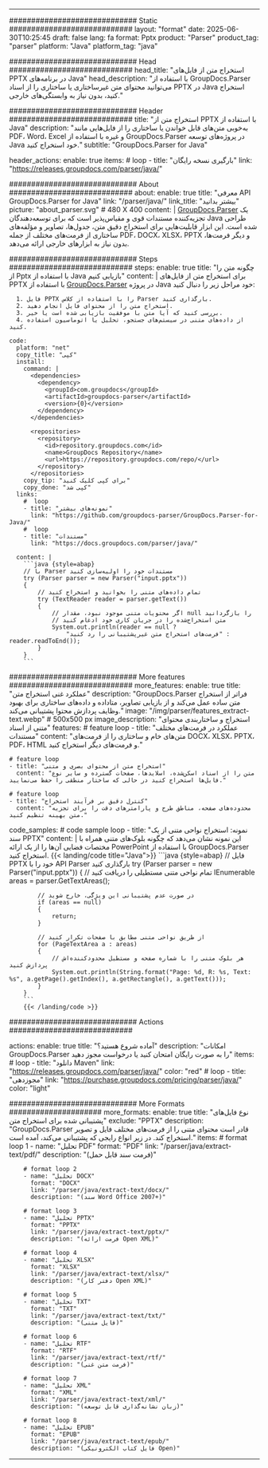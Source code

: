 


---
############################# Static ############################
layout: "format"
date:  2025-06-30T10:25:45
draft: false
lang: fa
format: Pptx
product: "Parser"
product_tag: "parser"
platform: "Java"
platform_tag: "java"

############################# Head ############################
head_title: "استخراج متن از فایل‌های PPTX در برنامه‌های Java"
head_description: "با استفاده از GroupDocs.Parser می‌توانید محتوای متن غیرساختاری یا ساختاری را از اسناد PPTX در Java استخراج کنید، بدون نیاز به وابستگی‌های خارجی."

############################# Header ############################
title: "استخراج متن از PPTX با استفاده از Java" 
description: "به‌خوبی متن‌های قابل خواندن یا ساختاری را از فایل‌هایی مانند PDF، Word، Excel و غیره با استفاده از GroupDocs.Parser در پروژه‌های توسعه Java خود استخراج کنید."
subtitle: "GroupDocs.Parser for Java" 

header_actions:
  enable: true
  items:
    #  loop
    - title: "بارگیری نسخه رایگان"
      link: "https://releases.groupdocs.com/parser/java/"
      
############################# About ############################
about:
    enable: true
    title: "معرفی API GroupDocs.Parser for Java"
    link: "/parser/java/"
    link_title: "بیشتر بدانید"
    picture: "about_parser.svg" # 480 X 400
    content: |
       [GroupDocs.Parser](/parser/java/) یک تجزیه‌کننده مستندات قوی و مقیاس‌پذیر است که برای توسعه‌دهندگان Java طراحی شده است. این ابزار قابلیت‌هایی برای استخراج دقیق متن، جدول‌ها، تصاویر و مؤلفه‌های ساختاری از فرمت‌های مختلف از جمله PDF، DOCX، XLSX، PPTX و دیگر فرمت‌ها، بدون نیاز به ابزارهای خارجی ارائه می‌دهد.

############################# Steps ############################
steps:
    enable: true
    title: "چگونه متن را از Pptx با استفاده از Java بازیابی کنیم"
    content: |
      برای استخراج متن از فایل‌های PPTX با استفاده از [GroupDocs.Parser](/parser/java/) در پروژه Java خود مراحل زیر را دنبال کنید:
      
      1. فایل PPTX را با استفاده از کلاس Parser بارگذاری کنید.
      2. استخراج متن را از محتوای فایل انجام دهید.
      3. بررسی کنید که آیا متن با موفقیت بازیابی شده است یا خیر.
      4. از داده‌های متنی در سیستم‌های جستجو، تحلیل یا اتوماسیون استفاده کنید.
   
    code:
      platform: "net"
      copy_title: "کپی"
      install:
        command: |
          <dependencies>
            <dependency>
              <groupId>com.groupdocs</groupId>
              <artifactId>groupdocs-parser</artifactId>
              <version>{0}</version>
            </dependency>
          </dependencies>

          <repositories>
            <repository>
              <id>repository.groupdocs.com</id>
              <name>GroupDocs Repository</name>
              <url>https://repository.groupdocs.com/repo/</url>
            </repository>
          </repositories>
        copy_tip: "برای کپی کلیک کنید"
        copy_done: "کپی شد"
      links:
        #  loop
        - title: "نمونه‌های بیشتر"
          link: "https://github.com/groupdocs-parser/GroupDocs.Parser-for-Java/"
        #  loop
        - title: "مستندات"
          link: "https://docs.groupdocs.com/parser/java/"
          
      content: |
        ```java {style=abap}
        // با Parser مستندات خود را اولیه‌سازی کنید
        try (Parser parser = new Parser("input.pptx"))
        {
            // تمام داده‌های متنی را بخوانید و استخراج کنید
            try (TextReader reader = parser.getText())
            {
                // اگر محتویات متنی موجود نبود، مقدار null را بازگردانید
                // متن استخراج‌شده را در جریان کاری خود ادغام کنید
                System.out.println(reader == null ? 
                    "فرمت‌های استخراج متن غیرپشتیبانی را رد کنید" : reader.readToEnd());
            }
        }
        ```            

############################# More features ############################
more_features:
  enable: true
  title: "عملکرد غنی استخراج متن"
  description: "GroupDocs.Parser فراتر از استخراج متن ساده عمل می‌کند و از بازیابی تصاویر، متاداده و داده‌های ساختاری برای بهبود وظایف پردازش محتوا پشتیبانی می‌کند."
  image: "/img/parser/features_extract-text.webp" # 500x500 px
  image_description: "استخراج و ساختاربندی محتوای متنی از اسناد"
  features:
    # feature loop
    - title: "عملکرد در فرمت‌های مختلف مستندات"
      content: "متن‌های خام و ساختاری را از فرمت‌های DOCX، XLSX، PPTX، PDF، HTML و فرمت‌های دیگر استخراج کنید."

    # feature loop
    - title: "استخراج متن از محتوای بصری و متنی"
      content: "متن را از اسناد اسکن‌شده، اسلایدها، صفحات گسترده و سایر نوع فایل‌ها استخراج کنید در حالی که ساختار منطقی را حفظ می‌نمایید."

    # feature loop
    - title: "کنترل دقیق بر فرآیند استخراج"
      content: "محدوده‌های صفحه، مناطق طرح و پارامترهای دقت را برای تجزیه متن بهینه تنظیم کنید."
      
  code_samples:
    # code sample loop
    - title: "نمونه: استخراج نواحی متنی از یک سند PPTX"
      content: |
        این نمونه نشان می‌دهد که چگونه بلوک‌های متنی همراه با مختصات فضایی آن‌ها را از یک ارائه PowerPoint با استفاده از GroupDocs.Parser استخراج کنید.
        {{< landing/code title="Java">}}
        ```java {style=abap}
        //  فایل PPTX خود را با API Parser بارگذاری کنید
        try (Parser parser = new Parser("input.pptx"))
        {
            // تمام نواحی متنی مستطیلی را دریافت کنید
            IEnumerable<PageTextArea> areas = parser.GetTextAreas();

            // در صورت عدم پشتیبانی این ویژگی، خارج شوید
            if (areas == null)
            {
                return;
            }

            // از طریق نواحی متنی مطابق با صفحات تکرار کنید
            for (PageTextArea a : areas)
            {
                // هر بلوک متنی را با شماره صفحه و مستطیل محدودکننده‌اش پردازش کنید
                System.out.println(String.format("Page: %d, R: %s, Text: %s", a.getPage().getIndex(), a.getRectangle(), a.getText()));
            }
        }
        ```
        {{< /landing/code >}}


############################# Actions ############################

actions:
  enable: true
  title: "آماده شروع هستید؟"
  description: "امکانات GroupDocs.Parser را به صورت رایگان امتحان کنید یا درخواست مجوز دهید"
  items:
    #  loop
    - title: "دانلود Maven"
      link: "https://releases.groupdocs.com/parser/java/"
      color: "red"
        #  loop
    - title: "مجوزدهی"
      link: "https://purchase.groupdocs.com/pricing/parser/java/"
      color: "light"


############################# More Formats #####################
more_formats:
    enable: true
    title: "نوع فایل‌های پشتیبانی شده برای استخراج متن"
    exclude: "PPTX"
    description: "GroupDocs.Parser قادر است محتوای متنی را از فرمت‌های مختلف فایل و تصویر استخراج کند. در زیر انواع رایجی که پشتیبانی می‌کند، آمده است."
    items: 
        # format loop 1
        - name: "تحلیل PDF"
          format: "PDF"
          link: "/parser/java/extract-text/pdf/"
          description: "(فرمت سند قابل حمل)"
          
        # format loop 2
        - name: "تحلیل DOCX"
          format: "DOCX"
          link: "/parser/java/extract-text/docx/"
          description: "(سند Word Office 2007+)"
          
        # format loop 3
        - name: "تحلیل PPTX"
          format: "PPTX"
          link: "/parser/java/extract-text/pptx/"
          description: "(فرمت ارائه Open XML)"
          
        # format loop 4
        - name: "تحلیل XLSX"
          format: "XLSX"
          link: "/parser/java/extract-text/xlsx/"
          description: "(دفتر کار Open XML)"
          
        # format loop 5
        - name: "تحلیل TXT"
          format: "TXT"
          link: "/parser/java/extract-text/txt/"
          description: "(فایل متنی)"
          
        # format loop 6
        - name: "تحلیل RTF"
          format: "RTF"
          link: "/parser/java/extract-text/rtf/"
          description: "(فرمت متن غنی)"
          
        # format loop 7
        - name: "تحلیل XML"
          format: "XML"
          link: "/parser/java/extract-text/xml/"
          description: "(زبان نشانه‌گذاری قابل توسعه)"
          
        # format loop 8
        - name: "تحلیل EPUB"
          format: "EPUB"
          link: "/parser/java/extract-text/epub/"
          description: "(فایل کتاب الکترونیکی Open)"
         
          

---